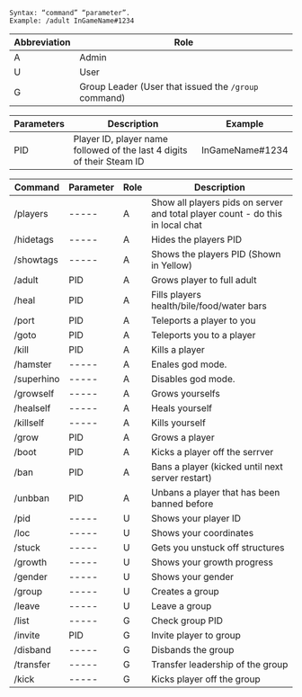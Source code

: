 ```Commands sheet
Syntax: “command” “parameter”.
Example: /adult InGameName#1234
```
|Abbreviation|Role|
|-----|-----|
|A|Admin|
|U|User|
|G|Group Leader (User that issued the `/group` command)|

|Parameters|Description|Example|
|-----|-----|-----|
|PID|Player ID, player name followed of the last 4 digits of their Steam ID|InGameName#1234|

|Command|Parameter|Role|Description|
|-------|---------|----|-----------|
|/players|-----|A|Show all players pids on server and total player count - do this in local chat|
|/hidetags|-----|A|Hides the players PID|
|/showtags|-----|A|Shows the players PID (Shown in Yellow)|
|/adult|PID|A|Grows player to full adult|
|/heal|PID|A|Fills players health/bile/food/water bars|
|/port|PID|A|Teleports a player to you|
|/goto|PID|A|Teleports you to a player
|/kill|PID|A|Kills a player|
|/hamster|-----|A|Enales god mode.|
|/superhino|-----|A|Disables god mode.|
|/growself|-----|A|Grows yourselfs|
|/healself|-----|A|Heals yourself|
|/killself|-----|A|Kills yourself|
|/grow|PID|A|Grows a player|
|/boot|PID|A|Kicks a player off the serrver|
|/ban|PID|A|Bans a player (kicked until next server restart)|
|/unbban|PID|A|Unbans a player that has been banned before|
|/pid|-----|U|Shows your player ID| 
|/loc|-----|U|Shows your coordinates|
|/stuck|-----|U|Gets you unstuck off structures|
|/growth|-----|U|Shows your growth progress|
|/gender|-----|U|Shows your gender|
|/group|-----|U|Creates a group|
|/leave|-----|U|Leave a group|
|/list|-----|G|Check group PID|
|/invite|PID|G|Invite player to group|
|/disband|-----|G|Disbands the group|
|/transfer|-----|G|Transfer leadership of the group|
|/kick|-----|G|Kicks player off the group|



